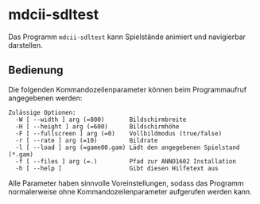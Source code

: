 mdcii-sdltest
=============

Das Programm `mdcii-sdltest` kann Spielstände animiert und navigierbar darstellen.

Bedienung
---------

Die folgenden Kommandozeilenparameter können beim Programmaufruf angegebenen werden:

    Zulässige Optionen:
      -W [ --width ] arg (=800)       Bildschirmbreite
      -H [ --height ] arg (=600)      Bildschirmhöhe
      -F [ --fullscreen ] arg (=0)    Vollbildmodus (true/false)
      -r [ --rate ] arg (=10)         Bildrate
      -l [ --load ] arg (=game00.gam) Lädt den angegebenen Spielstand (*.gam)
      -f [ --files ] arg (=.)         Pfad zur ANNO1602 Installation
      -h [ --help ]                   Gibt diesen Hilfetext aus
    

Alle Parameter haben sinnvolle Voreinstellungen, sodass das Programm normalerweise ohne Kommandozeilenparameter aufgerufen werden kann.
